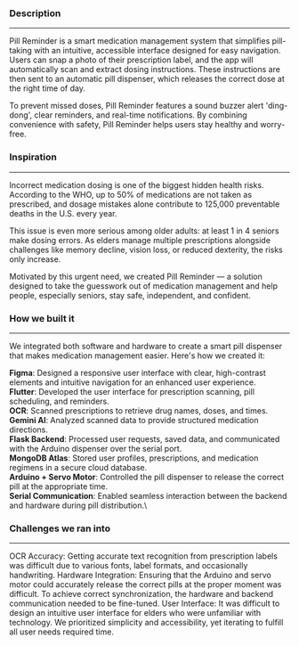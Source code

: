 ### Description
---
Pill Reminder is a smart medication management system that simplifies pill-taking with an intuitive, accessible interface designed for easy navigation. Users can snap a photo of their prescription label, and the app will automatically scan and extract dosing instructions. These instructions are then sent to an automatic pill dispenser, which releases the correct dose at the right time of day.

To prevent missed doses, Pill Reminder features a sound buzzer alert 'ding-dong', clear reminders, and real-time notifications. By combining convenience with safety, Pill Reminder helps users stay healthy and worry-free.

### Inspiration
---
Incorrect medication dosing is one of the biggest hidden health risks. According to the WHO, up to 50% of medications are not taken as prescribed, and dosage mistakes alone contribute to 125,000 preventable deaths in the U.S. every year.

This issue is even more serious among older adults: at least 1 in 4 seniors make dosing errors. As elders manage multiple prescriptions alongside challenges like memory decline, vision loss, or reduced dexterity, the risks only increase.

Motivated by this urgent need, we created Pill Reminder — a solution designed to take the guesswork out of medication management and help people, especially seniors, stay safe, independent, and confident.

### How we built it
---
We integrated both software and hardware to create a smart pill dispenser that makes medication management easier. Here's how we created it:

**Figma**: Designed a responsive user interface with clear, high-contrast elements and intuitive navigation for an enhanced user experience.\
**Flutter**: Developed the user interface for prescription scanning, pill scheduling, and reminders.\
**OCR**: Scanned prescriptions to retrieve drug names, doses, and times.\
**Gemini AI**: Analyzed scanned data to provide structured medication directions.\
**Flask Backend**: Processed user requests, saved data, and communicated with the Arduino dispenser over the serial port.\
**MongoDB Atlas**: Stored user profiles, prescriptions, and medication regimens in a secure cloud database.\
**Arduino + Servo Motor**: Controlled the pill dispenser to release the correct pill at the appropriate time.\
**Serial Communication**: Enabled seamless interaction between the backend and hardware during pill distribution.\

### Challenges we ran into
---
OCR Accuracy: Getting accurate text recognition from prescription labels was difficult due to various fonts, label formats, and occasionally handwriting.
Hardware Integration: Ensuring that the Arduino and servo motor could accurately release the correct pills at the proper moment was difficult. To achieve correct synchronization, the hardware and backend communication needed to be fine-tuned.
User Interface: It was difficult to design an intuitive user interface for elders who were unfamiliar with technology. We prioritized simplicity and accessibility, yet iterating to fulfill all user needs required time.
